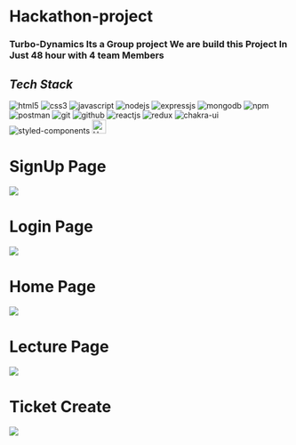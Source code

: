                                  
                                 
                                


   <h1>Hackathon-project</h1>
   <h3>Turbo-Dynamics Its a Group project We are build this Project In Just 48 hour with 4 team Members<h3/>
   <h2><i>Tech Stack</i></h2>

<p>
    <img src="https://img.shields.io/badge/HTML5-E34F26?style=for-the-badge&logo=html5&logoColor=white" alt="html5" />
    <img src="https://img.shields.io/badge/CSS3-1572B6?style=for-the-badge&logo=css3&logoColor=white" alt="css3" />
    <img src="https://img.shields.io/badge/JavaScript-323330?style=for-the-badge&logo=javascript&logoColor=F7DF1E" alt="javascript" />
    <img src="https://img.shields.io/badge/Node.js-339933?style=for-the-badge&logo=nodedotjs&logoColor=white" alt="nodejs" />
    <img src="https://img.shields.io/badge/Express.js-000000?style=for-the-badge&logo=express&logoColor=white" alt="expressjs" />
    <img src="https://img.shields.io/badge/MongoDB-4EA94B?style=for-the-badge&logo=mongodb&logoColor=white" alt="mongodb" />
    <img src="https://img.shields.io/badge/npm-CB3837?style=for-the-badge&logo=npm&logoColor=white" alt="npm" />
    <img src="https://img.shields.io/badge/Postman-FF6C37?style=for-the-badge&logo=Postman&logoColor=white" alt="postman" />
    <img src="https://img.shields.io/badge/Git-f44d27?style=for-the-badge&logo=git&logoColor=white" alt="git" />
    <img src="https://img.shields.io/badge/GitHub-100000?style=for-the-badge&logo=github&logoColor=white" alt="github" />
    <img src="https://img.shields.io/badge/React-20232A?style=for-the-badge&logo=react&logoColor=61DAFB" alt="reactjs" />
    <img src="https://img.shields.io/badge/Redux-593D88?style=for-the-badge&logo=redux&logoColor=white" alt="redux" />
  <img src="https://img.shields.io/badge/Chakra%20UI-3bc7bd?style=for-the-badge&logo=chakraui&logoColor=white" alt="chakra-ui" />
 <img src="https://img.shields.io/badge/styled--components-DB7093?style=for-the-badge&logo=styled-components&logoColor=white" alt="styled-components" />
  <img alt="Heroku" src="https://img.shields.io/badge/-Heroku-430098?style=flat-square&logo=heroku&logoColor=white" height="25px"/>
</p>
  
  <h1>SignUp Page</h1>
  <img src="https://i.postimg.cc/qMLgs8ZW/Screenshot-2022-12-23-133645.jpg" />
  <h1>Login Page </h1>
   <img src="https://i.postimg.cc/vZ0zNxDN/Screenshot-2022-12-23-134745.jpg" />
   <h1>Home Page </h1>
  <img src="https://i.postimg.cc/qqBYKVFt/Screenshot-2022-12-23-140037.jpg" />
  
   <h1>Lecture Page </h1>
  <img src="https://i.postimg.cc/0yvtKqJ9/Screenshot-2022-12-23-140248.jpg" />
  
  <h1>Ticket Create </h1>
  <img src="https://i.postimg.cc/J4wgjz6k/Screenshot-2022-12-23-143955.jpg" />
